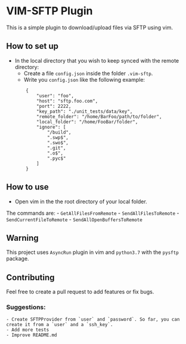 # VIM-SFTP Plugin

This is a simple plugin to download/upload files via SFTP using vim.

## How to set up

- In the local directory that you wish to keep synced with the remote directory:
	- Create a file `config.json` inside the folder `.vim-sftp`.
	- Write you `config.json` like the following example:
	```
		{
			"user": "foo",
			"host": "sftp.foo.com",
			"port": 2222,
			"key_path": "./unit_tests/data/key",
			"remote_folder": "/home/BarFoo/path/to/folder",
			"local_folder": "/home/FooBar/folder",
			"ignore": [
				"/build",
				".swp$",
				".swo$",
				".git",
				".o$",
				".pyc$"
			]
		}
	```

## How to use
- Open vim in the the root directory of your local folder.

The commands are:
	- `GetAllFilesFromRemote`
	- `SendAllFilesToRemote`
	- `SendCurrentFileToRemote`
	- `SendAllOpenBuffersToRemote`

## Warning
This project uses `AsyncRun` plugin in vim and `python3.7` with the `pysftp` package.

## Contributing
Feel free to create a pull request to add features or fix bugs.

### Suggestions:
	- Create SFTPProvider from `user` and `password`. So far, you can create it from a `user` and a `ssh_key`.
	- Add more tests
	- Improve README.md
